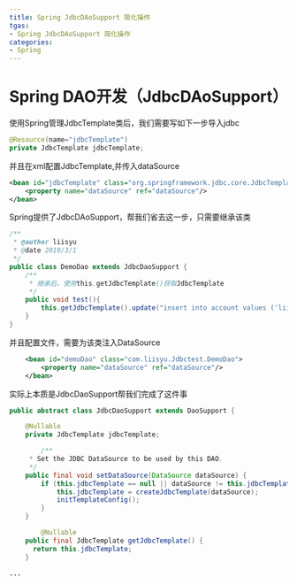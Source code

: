 ```yaml
---
title: Spring JdbcDAoSupport 简化操作
tgas: 
- Spring JdbcDAoSupport 简化操作
categories: 
- Spring 
---
```




# Spring DAO开发（JdbcDAoSupport）

使用Spring管理JdbcTemplate类后，我们需要写如下一步导入jdbc

```java
@Resource(name="jdbcTemplate")
private JdbcTemplate jdbcTemplate;
```
并且在xml配置JdbcTemplate,并传入dataSource
```xml
<bean id="jdbcTemplate" class="org.springframework.jdbc.core.JdbcTemplate">
    <property name="dataSource" ref="dataSource"/>
</bean>
```

Spring提供了JdbcDAoSupport，帮我们省去这一步，只需要继承该类
```java
/**
 * @author liisyu
 * @date 2019/3/1
 */
public class DemoDao extends JdbcDaoSupport {
    /**
     * 继承后，使用this.getJdbcTemplate()获取JdbcTemplate
     */
    public void test(){
        this.getJdbcTemplate().update("insert into account values ('liisyu3',?,?)", "测试2",100002);
    }
}
```
并且配置文件，需要为该类注入DataSource
```xml
    <bean id="demoDao" class="com.liisyu.Jdbctest.DemoDao">
        <property name="dataSource" ref="dataSource"/>
    </bean>
```

实际上本质是JdbcDaoSupport帮我们完成了这件事
```java
public abstract class JdbcDaoSupport extends DaoSupport {

	@Nullable
	private JdbcTemplate jdbcTemplate;

    	/**
	 * Set the JDBC DataSource to be used by this DAO.
	 */
	public final void setDataSource(DataSource dataSource) {
		if (this.jdbcTemplate == null || dataSource != this.jdbcTemplate.getDataSource()) {
			this.jdbcTemplate = createJdbcTemplate(dataSource);
			initTemplateConfig();
		}
	}

    	@Nullable
	public final JdbcTemplate getJdbcTemplate() {
	  return this.jdbcTemplate;
	}

...
```